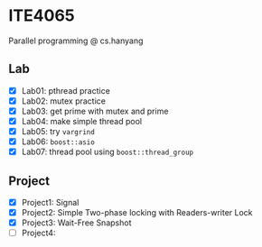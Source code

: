 # ITE4065
Parallel programming @ cs.hanyang

## Lab

- [x] Lab01: pthread practice
- [x] Lab02: mutex practice
- [x] Lab03: get prime with mutex and prime
- [x] Lab04: make simple thread pool
- [x] Lab05: try `vargrind`
- [x] Lab06: `boost::asio`
- [x] Lab07: thread pool using `boost::thread_group`

## Project

- [x] Project1: Signal
- [x] Project2: Simple Two-phase locking with Readers-writer Lock
- [x] Project3: Wait-Free Snapshot 
- [ ] Project4: